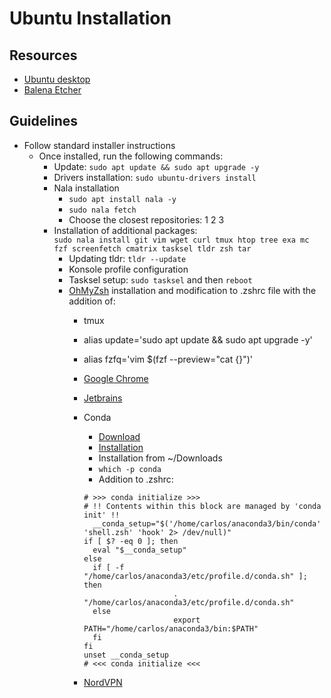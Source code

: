 # Ubuntu Installation

## Resources
- [Ubuntu desktop](https://ubuntu.com/desktop)
- [Balena Etcher](https://etcher.balena.io/)

## Guidelines
- Follow standard installer instructions
  - Once installed, run the following commands:
      - Update: `sudo apt update && sudo apt upgrade -y`
      - Drivers installation: `sudo ubuntu-drivers install`
      - Nala installation
          - `sudo apt install nala -y`
          - `sudo nala fetch`
          - Choose the closest repositories: 1 2 3
      - Installation of additional packages: <br> `sudo nala install git vim wget curl tmux htop tree exa mc fzf screenfetch cmatrix tasksel tldr zsh tar`
        - Updating tldr: `tldr --update`
        - Konsole profile configuration
        - Tasksel setup: `sudo tasksel` and then `reboot`
        - [OhMyZsh](https://ohmyz.sh/) installation and modification to .zshrc file with the addition of:
            - tmux
            - alias update='sudo apt update && sudo apt upgrade -y'
            - alias fzfq='vim $(fzf --preview="cat {}")'
            - [Google Chrome](https://www.google.com/intl/en_ca/chrome/browser-tools/?_gl=1*s5hvhi*_up*MQ..&gclid=CjwKCAjw26KxBhBDEiwAu6KXt_e_dRbUCJ1vUH1odxXLxlWIO1XV-5hSB9Yu95_h-CX7pVosoG83VxoC9rYQAvD_BwE&gclsrc=aw.ds)
            - [Jetbrains](https://www.jetbrains.com/toolbox-app/)
            - Conda
                - [Download](https://www.anaconda.com/download)
                - [Installation](https://docs.anaconda.com/free/anaconda/install/linux/)
                - Installation from ~/Downloads
                - `which -p conda`
                - Addition to .zshrc:
                ```
                # >>> conda initialize >>>
                # !! Contents within this block are managed by 'conda init' !!
                  __conda_setup="$('/home/carlos/anaconda3/bin/conda' 'shell.zsh' 'hook' 2> /dev/null)"
                if [ $? -eq 0 ]; then
                  eval "$__conda_setup"
                else
                  if [ -f "/home/carlos/anaconda3/etc/profile.d/conda.sh" ]; then
                                    . "/home/carlos/anaconda3/etc/profile.d/conda.sh"
                  else
                                    export PATH="/home/carlos/anaconda3/bin:$PATH"
                  fi
                fi
                unset __conda_setup
                # <<< conda initialize <<<
                ```
            
          - [NordVPN](https://nordvpn.com/offer/download/linux/?vpn=brand&nc=Search_-_Canada_-_Brand_+_Generic_-_Exact+Phrase_-_EN_-_DMT_-_USD&ns=google&nm=cpc&nt=nordvpn%20linux&gad_source=1&gclid=CjwKCAjw26KxBhBDEiwAu6KXt4OJ4wDqfa1xy-fR75WhaF3dcLMx5qw-fe20BdDtouIYYgWjV6nJwhoCFPoQAvD_BwE)